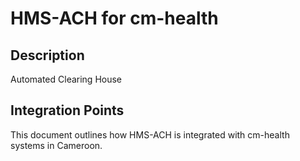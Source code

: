 # HMS-ACH for cm-health

## Description

Automated Clearing House

## Integration Points

This document outlines how HMS-ACH is integrated with cm-health systems in Cameroon.
